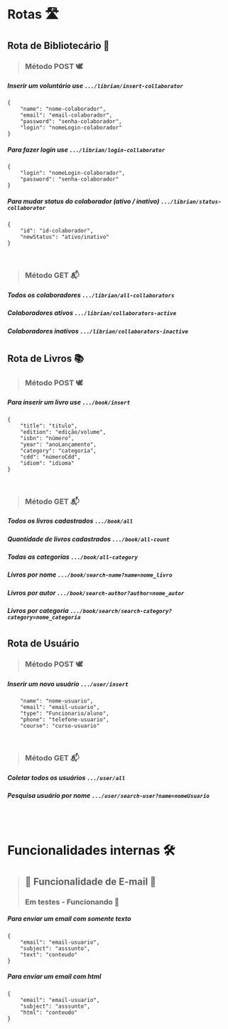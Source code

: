 # Rotas 🛣️ 

## Rota de Bibliotecário 📖

> ### Método POST 🕊️

##### Inserir um voluntário use ```.../librian/insert-collaborator```
```
{
    "name": "nome-colaborador",
    "email": "email-colaborador",
    "password": "senha-colaborador",
    "login": "nomeLogin-colaborador"
}
```

##### Para fazer login use ```.../librian/login-collaborator```
```
{
    "login": "nomeLogin-colaborador",
    "password": "senha-colaborador"
}
```

##### Para mudar status do colaborador (ativo / inativo) ```.../librian/status-collaborator```
```
{
    "id": "id-colaborador",
    "newStatus": "ativo/inativo"
}
```

<br>

> ### Método GET 📬

##### Todos os colaboradores ```.../librian/all-collaborators```
##### Colaboradores ativos ```.../librian/collaborators-active```
##### Colaboradores inativos ```.../librian/collaborators-inactive```


#

## Rota de Livros 📚

> ### Método POST 🕊️


##### Para inserir um livro use ```.../book/insert```
``` 
{
    "title": "titulo",
    "edition": "edição/volume",
    "isbn": "número",
    "year": "anoLançamento",
    "category": "categoria",
    "cdd": "númeroCdd",
    "idiom": "idioma"
}
```

<br>

> ### Método GET 📬

##### Todos os livros cadastrados ```.../book/all```
##### Quantidade de livros cadastrados ```.../book/all-count```
##### Todas as categorias ```.../book/all-category```
##### Livros por nome ```.../book/search-name?name=nome_livro```
##### Livros por autor ```.../book/search-author?author=nome_autor```
##### Livros por categoria ```.../book/search/search-category?category=nome_categoria```

#
## Rota de Usuário

> ### Método POST 🕊️

##### Inserir um novo usuário ```.../user/insert```
```
    "name": "nome-usuario",
    "email": "email-usuario",
    "type": "Funcionario/aluno",
    "phone": "telefone-usuario",
    "course": "curso-usuario"
```

<br>

> ### Método GET 📬

##### Coletar todos os usuários ```.../user/all```
##### Pesquisa usuário por nome ```.../user/search-user?name=nomeUsuario``` 

#

<br>

# Funcionalidades internas 🛠️



> ## 🚧 Funcionalidade de E-mail 🚧
> ### Em testes - Funcionando 🚀

##### Para enviar um email com somente texto
```
{
    "email": "email-usuario",
    "subject": "asssunto",
    "text": "conteudo"
}
```

##### Para enviar um email com html
```
{
    "email": "email-usuario",
    "subject": "asssunto",
    "html": "conteudo"
}
```